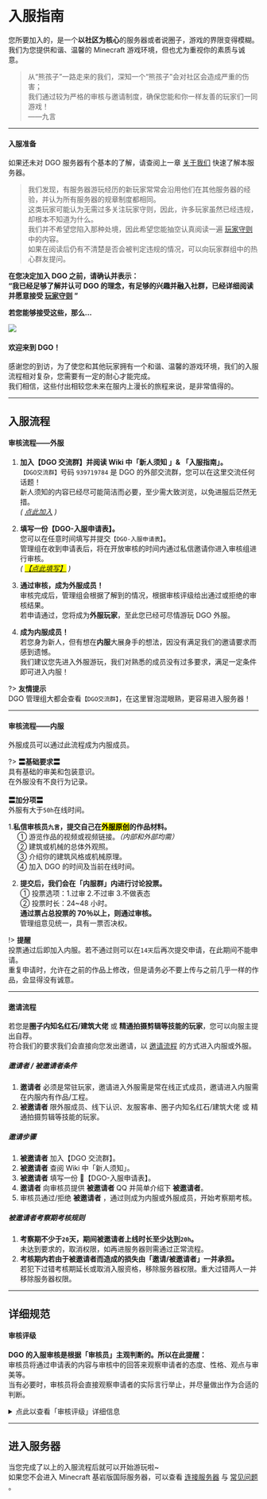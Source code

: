 <!-- notice/join -->

# 入服指南

您所要加入的，是一个**以社区为核心**的服务器或者说圈子，游戏的界限变得模糊。<br/>
我们为您提供和谐、温馨的 Minecraft 游戏环境，但也尤为重视你的素质与诚意。

> 从“熊孩子”一路走来的我们，深知一个“熊孩子”会对社区会造成严重的伤害；<br/>
> 我们通过较为严格的审核与邀请制度，确保您能和你一样友善的玩家们一同游戏！<br/>
> ——九言

---

#### 入服准备

如果还未对 DGO 服务器有个基本的了解，请查阅上一章 [关于我们](notice/about) 快速了解本服务器。

> 我们发现，有服务器游玩经历的新玩家常常会沿用他们在其他服务器的经验，并认为所有服务器的规章制度都相同。<br/>
> 这类玩家可能认为无需过多关注玩家守则，因此，许多玩家虽然已经违规，却根本不知道为什么。<br/>
> 我们并不希望您陷入那种处境，因此希望您能抽空认真阅读一遍 [玩家守则](notice/rules) 中的内容。<br/>
> 如果在阅读后仍有不清楚是否会被判定违规的情况，可以向玩家群组中的热心群友提问。

**在您决定加入 DGO 之前，请确认并表示：**<br/>
**“我已经足够了解并认可 DGO 的理念，有足够的兴趣并融入社群，已经详细阅读并愿意接受 [玩家守则](notice/rules) ”**

**若您能够接受这些，那么…**

![](http://www.dgo.world/images/index_rotation_pic1.jpg)

#### 欢迎来到 DGO！

感谢您的到访，为了使您和其他玩家拥有一个和谐、温馨的游戏环境，我们的入服流程相对复杂，您需要有一定的耐心才能完成。<br/>
我们相信，这些付出相较您未来在服内上漫长的旅程来说，是非常值得的。

---

## 入服流程

#### 审核流程——外服

1. **加入【DGO 交流群】并阅读 Wiki 中「新人须知 」& 「入服指南」。** <br/>
   `【DGO交流群】`号码 `939719784` 是 DGO 的外部交流群，您可以在这里交流任何话题！<br/>
   新人须知的内容已经尽可能简洁而必要，至少需大致浏览，以免进服后茫然无措。<br/>
   _( [点此加入](https://jq.qq.com/?_wv=1027&k=fLYVZmGj) )_<br/>

2. **填写一份【DGO-入服申请表】。** <br/>
   您可以在任意时间填写并提交`【DGO-入服申请表】`。<br/>
   管理组在收到申请表后，将在开放审核的时间内通过私信邀请你进入审核组进行审核。<br/>
   _( <mark>[【点此填写】](https://wj.qq.com/s2/5534523/a1b2/)</mark> )_ <br/>

3. **通过审核，成为外服成员！** <br/>
   审核完成后，管理组会根据了解到的情况，根据审核评级给出通过或拒绝的审核结果。<br/>
   若申请通过，您将成为**外服玩家**，至此您已经可尽情游玩 DGO 外服。

4. **成为内服成员！** <br/>
   若您身为新人，但有想在**内服**大展身手的想法，因没有满足我们的邀请要求而感到遗憾。<br/>
   我们建议您先进入外服游玩，我们对熟悉的成员没有过多要求，满足一定条件即可进入内服！

?> **友情提示** <br/>
DGO 管理组大都会查看`【DGO交流群】`，在这里冒泡混眼熟，更容易进入服务器！

---

#### 审核流程——内服

外服成员可以通过此流程成为内服成员。

?> **〓基础要求〓** <br/>
具有基础的审美和包装意识。<br/>
在外服没有不良行为记录。<br/>
<br/>
**〓加分项〓** <br/>
外服有大于`50h`在线时间。

1.**私信审核员`九言`，提交自己在<mark>外服原创</mark>的作品材料。** <br/>
　 ① 游览作品的视频或视频链接。_（内部和外部均需）_<br/>
　 ② 建筑或机械的总体外观照。<br/>
　 ③ 介绍你的建筑风格或机械原理。<br/>
　 ④ 加入 DGO 的时间及当前在线时间。

2. **提交后，我们会在「内服群」内进行讨论投票。** <br/>
   ① 投票选项：1.过审 2.不过审 3.不做表态<br/>
   ② 投票时长：24~48 小时。<br/>
   **通过票占总投票的 70％以上，则通过审核。** <br/>
   管理组意见统一，具有一票否决权。

!> **提醒** <br/>
投票通过后即加入内服。若不通过则可以在`14天`后再次提交申请，在此期间不能申请。<br/>
重复申请时，允许在之前的作品上修改，但是请务必不要上传与之前几乎一样的作品，会显得没有诚意。

---

#### 邀请流程

若您是**圈子内知名红石/建筑大佬** 或 **精通拍摄剪辑等技能的玩家**，您可以向服主提出自荐。<br/>
符合我们的要求我们会直接向您发出邀请，以 [邀请流程](notice/join?id=方式二：邀请流程) 的方式进入内服或外服。

##### 邀请者 / 被邀请者条件

1. **邀请者** 必须是常驻玩家，邀请进入外服需是常在线正式成员，邀请进入内服需在内服内有作品/工程。
2. **被邀请者** 限外服成员、线下认识、友服客串、圈子内知名红石/建筑大佬 或 精通拍摄剪辑等技能的玩家。

##### 邀请步骤

1. **被邀请者** 加入【DGO 交流群】。
2. **被邀请者** 查阅 Wiki 中「新人须知」。
3. **被邀请者** 填写一份 📰【DGO-入服申请表】。
4. **邀请者** 向审核员提供 **被邀请者** QQ 并简单介绍下 **被邀请者**。
5. 审核员通过/拒绝 **被邀请者** ，通过则成为内服或外服成员，开始考察期考核。

##### 被邀请者考察期考核规则

1. **考察期不少于`20`天，期间被邀请者上线时长至少达到`20h`。** <br/>
   未达到要求的，取消权限，如再进服务器则需通过正常流程。
2. **考核期内若由于被邀请者而造成的损失由「邀请/被邀请者」一并承担。** <br/>
   若犯下过错考核期延长或取消入服资格，移除服务器权限。重大过错两人一并移除服务器权限。

---

## 详细规范

#### 审核评级

**DGO 的入服审核是根据「审核员」主观判断的。所以在此提醒：** <br/>
审核员将通过申请表的内容与审核中的回答来观察申请者的态度、性格、观点与审美等。<br/>
当有必要时，审核员将会直接观察申请者的实际言行举止，并尽量做出作为合适的判断。

<details>
<summary>点此以查看「审核评级」详细信息</summary>

?> **〓评分等级〓** <br/>
我们将审核的标准以下三个等级等级进行评价。<br/>
<br/>
**C.无法取信** <br/>
跳题或填入无实质内容的，以及答卷态度过于敷衍或呈危害性倾向的，即被评为此等级。<br/>
做**回绝且不允再次申请**处理。<br/>
<br/>
**B.难以取信** <br/>
回答简略、答卷态度敷衍或兴趣与审美与我们存在显著偏差的，即被评为此等级。<br/>
此等级下审核员将对申请者进行衍生观察，依据观察结果，存在过审的可能性。<br/>
做**回绝但准许再次申请**处理。<br/>
<br/>
**A.能够信任** <br/>
在问卷中感受到积极的态度、良好的思维与友善的性格，即被评为此等级。<br/>
此等级下审核员将协助申请者完成剩下步骤，<br/>
做**过审且成为正式成员**处理。<br/>

!> **提醒** <br/>
申请表的评级仅仅代表「审核员」个人对此表的评价，不能作为衡量一个人是否庸俗或高尚的标准，请勿以此作为日后评论他人的依据。

</details>

---

## 进入服务器

当您完成了以上的入服流程后就可以开始游玩啦~<br/>
如果您不会进入 Minecraft 基岩版国际服务器，可以查看 [连接服务器](guide/link) 与 [常见问题](guide/question) 。
